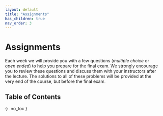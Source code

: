 ```yaml
---
layout: default
title: "Assignments"
has_children: true
nav_order: 3
---
```


# Assignments

Each week we will provide you with a few questions (_multiple choice_ or _open ended_) to help you prepare for the final exam. We strongly encourage you to review these questions and discuss them with your instructors after the lecture. The solutions to all of these problems will be provided at the very end of the course, but before the final exam.

## Table of Contents 

{: .no_toc }